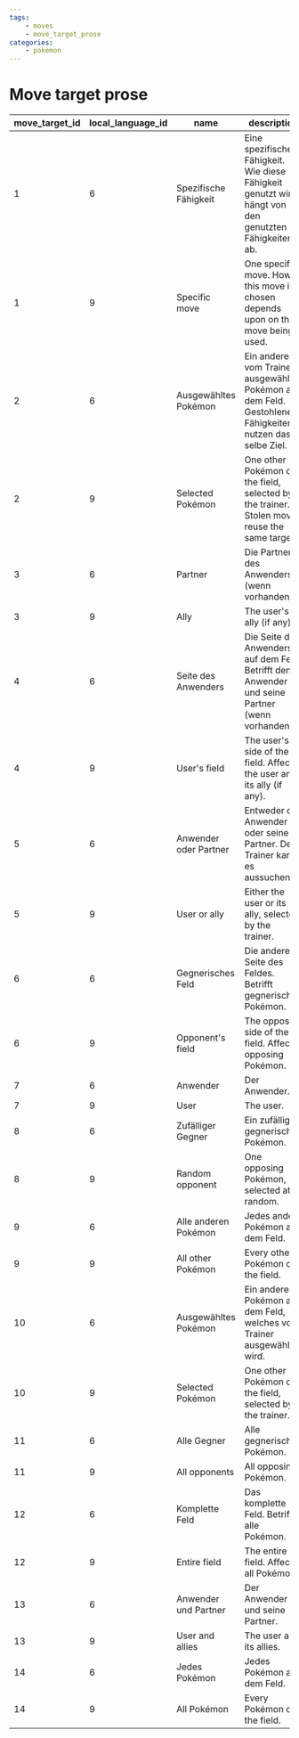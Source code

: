 ```yaml
---
tags:
    - moves
    - move_target_prose
categories:
    - pokemon
---
```


# Move target prose

| move_target_id | local_language_id |         name          |                                                description                                                |
|----------------|-------------------|-----------------------|-----------------------------------------------------------------------------------------------------------|
| 1              | 6                 | Spezifische Fähigkeit | Eine spezifische Fähigkeit.  Wie diese Fähigkeit genutzt wird hängt von den genutzten Fähigkeiten ab.     |
| 1              | 9                 | Specific move         | One specific move.  How this move is chosen depends upon on the move being used.                          |
| 2              | 6                 | Ausgewähltes Pokémon  | Ein anderes vom Trainer ausgewähltes Pokémon auf dem Feld.  Gestohlene Fähigkeiten nutzen das selbe Ziel. |
| 2              | 9                 | Selected Pokémon      | One other Pokémon on the field, selected by the trainer.  Stolen moves reuse the same target.             |
| 3              | 6                 | Partner               | Die Partner des Anwenders (wenn vorhanden).                                                               |
| 3              | 9                 | Ally                  | The user's ally (if any).                                                                                 |
| 4              | 6                 | Seite des Anwenders   | Die Seite des Anwenders auf dem Feld.  Betrifft den Anwender und seine Partner (wenn vorhanden).          |
| 4              | 9                 | User's field          | The user's side of the field.  Affects the user and its ally (if any).                                    |
| 5              | 6                 | Anwender oder Partner | Entweder der Anwender oder seine Partner. Der Trainer kann es aussuchen.                                  |
| 5              | 9                 | User or ally          | Either the user or its ally, selected by the trainer.                                                     |
| 6              | 6                 | Gegnerisches Feld     | Die andere Seite des Feldes.  Betrifft gegnerische Pokémon.                                               |
| 6              | 9                 | Opponent's field      | The opposing side of the field.  Affects opposing Pokémon.                                                |
| 7              | 6                 | Anwender              | Der Anwender.                                                                                             |
| 7              | 9                 | User                  | The user.                                                                                                 |
| 8              | 6                 | Zufälliger Gegner     | Ein zufälliges gegnerische Pokémon.                                                                       |
| 8              | 9                 | Random opponent       | One opposing Pokémon, selected at random.                                                                 |
| 9              | 6                 | Alle anderen Pokémon  | Jedes andere Pokémon auf dem Feld.                                                                        |
| 9              | 9                 | All other Pokémon     | Every other Pokémon on the field.                                                                         |
| 10             | 6                 | Ausgewähltes Pokémon  | Ein anderes Pokémon auf dem Feld, welches vom Trainer ausgewählt wird.                                    |
| 10             | 9                 | Selected Pokémon      | One other Pokémon on the field, selected by the trainer.                                                  |
| 11             | 6                 | Alle Gegner           | Alle gegnerischen Pokémon.                                                                                |
| 11             | 9                 | All opponents         | All opposing Pokémon.                                                                                     |
| 12             | 6                 | Komplette Feld        | Das komplette Feld.  Betrifft alle Pokémon.                                                               |
| 12             | 9                 | Entire field          | The entire field.  Affects all Pokémon.                                                                   |
| 13             | 6                 | Anwender und Partner  | Der Anwender und seine Partner.                                                                           |
| 13             | 9                 | User and allies       | The user and its allies.                                                                                  |
| 14             | 6                 | Jedes Pokémon         | Jedes Pokémon auf dem Feld.                                                                               |
| 14             | 9                 | All Pokémon           | Every Pokémon on the field.                                                                               |
